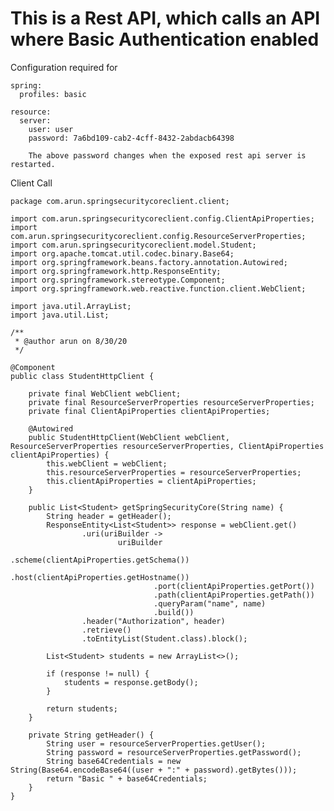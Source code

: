# This is a Rest API, which calls an API where Basic Authentication enabled

Configuration required for 

    spring:
      profiles: basic
    
    resource:
      server:
        user: user
        password: 7a6bd109-cab2-4cff-8432-2abdacb64398
        
        The above password changes when the exposed rest api server is restarted.
        
        
        
 Client Call
 
 
    package com.arun.springsecuritycoreclient.client;
    
    import com.arun.springsecuritycoreclient.config.ClientApiProperties;
    import com.arun.springsecuritycoreclient.config.ResourceServerProperties;
    import com.arun.springsecuritycoreclient.model.Student;
    import org.apache.tomcat.util.codec.binary.Base64;
    import org.springframework.beans.factory.annotation.Autowired;
    import org.springframework.http.ResponseEntity;
    import org.springframework.stereotype.Component;
    import org.springframework.web.reactive.function.client.WebClient;
    
    import java.util.ArrayList;
    import java.util.List;
    
    /**
     * @author arun on 8/30/20
     */
    
    @Component
    public class StudentHttpClient {
    
        private final WebClient webClient;
        private final ResourceServerProperties resourceServerProperties;
        private final ClientApiProperties clientApiProperties;
    
        @Autowired
        public StudentHttpClient(WebClient webClient, ResourceServerProperties resourceServerProperties, ClientApiProperties clientApiProperties) {
            this.webClient = webClient;
            this.resourceServerProperties = resourceServerProperties;
            this.clientApiProperties = clientApiProperties;
        }
    
        public List<Student> getSpringSecurityCore(String name) {
            String header = getHeader();
            ResponseEntity<List<Student>> response = webClient.get()
                    .uri(uriBuilder ->
                            uriBuilder
                                    .scheme(clientApiProperties.getSchema())
                                    .host(clientApiProperties.getHostname())
                                    .port(clientApiProperties.getPort())
                                    .path(clientApiProperties.getPath())
                                    .queryParam("name", name)
                                    .build())
                    .header("Authorization", header)
                    .retrieve()
                    .toEntityList(Student.class).block();
    
            List<Student> students = new ArrayList<>();
    
            if (response != null) {
                students = response.getBody();
            }
    
            return students;
        }
    
        private String getHeader() {
            String user = resourceServerProperties.getUser();
            String password = resourceServerProperties.getPassword();
            String base64Credentials = new String(Base64.encodeBase64((user + ":" + password).getBytes()));
            return "Basic " + base64Credentials;
        }
    }

